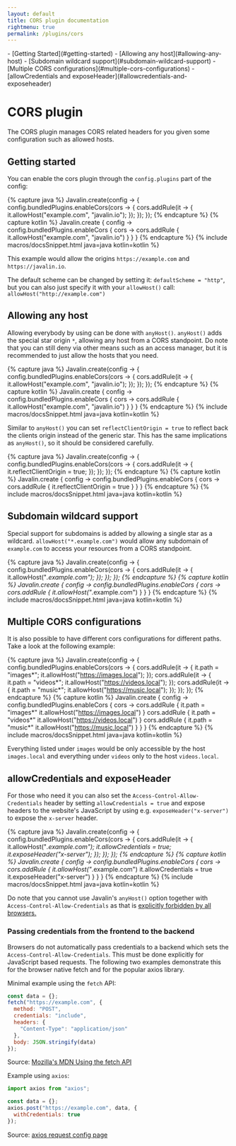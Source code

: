 ```yaml
---
layout: default
title: CORS plugin documentation
rightmenu: true
permalink: /plugins/cors
---
```


<div id="spy-nav" class="right-menu" markdown="1">
- [Getting Started](#getting-started)
- [Allowing any host](#allowing-any-host)
- [Subdomain wildcard support](#subdomain-wildcard-support)
- [Multiple CORS configurations](#multiple-cors-configurations)
- [allowCredentials and exposeHeader](#allowcredentials-and-exposeheader)
</div>

<h1 class="no-margin-top">CORS plugin</h1>

The CORS plugin manages CORS related headers for you given some configuration such as allowed hosts.

## Getting started

You can enable the cors plugin through the `config.plugins` part of the config:

{% capture java %}
Javalin.create(config -> {
    config.bundledPlugins.enableCors(cors -> {
        cors.addRule(it -> {
            it.allowHost("example.com", "javalin.io");
        });
    });
});
{% endcapture %}
{% capture kotlin %}
Javalin.create { config ->
    config.bundledPlugins.enableCors { cors ->
        cors.addRule {
            it.allowHost("example.com", "javalin.io")
        }
    }
}
{% endcapture %}
{% include macros/docsSnippet.html java=java kotlin=kotlin %}

This example would allow the origins `https://example.com` and `https://javalin.io`.

The default scheme can be changed by setting it: `defaultScheme = "http"`, but you can also just specify it with your
`allowHost()` call: `allowHost("http://example.com")`

## Allowing any host

Allowing everybody by using can be done with `anyHost()`.
`anyHost()` adds the special star origin `*`, allowing any host from a CORS standpoint. Do note that you can still
deny via other means such as an access manager, but it is recommended to just allow the hosts that you need.

{% capture java %}
Javalin.create(config -> {
    config.bundledPlugins.enableCors(cors -> {
        cors.addRule(it -> {
            it.allowHost("example.com", "javalin.io");
        });
    });
});
{% endcapture %}
{% capture kotlin %}
Javalin.create { config ->
    config.bundledPlugins.enableCors { cors ->
        cors.addRule {
            it.allowHost("example.com", "javalin.io")
        }
    }
}
{% endcapture %}
{% include macros/docsSnippet.html java=java kotlin=kotlin %}

Similar to `anyHost()` you can set `reflectClientOrigin = true` to reflect back the clients origin instead of the generic
star. This has the same implications as `anyHost()`, so it should be considered carefully.

{% capture java %}
Javalin.create(config -> {
    config.bundledPlugins.enableCors(cors -> {
        cors.addRule(it -> {
            it.reflectClientOrigin = true;
        });
    });
});
{% endcapture %}
{% capture kotlin %}
Javalin.create { config ->
    config.bundledPlugins.enableCors { cors ->
        cors.addRule {
            it.reflectClientOrigin = true
        }
    }
}
{% endcapture %}
{% include macros/docsSnippet.html java=java kotlin=kotlin %}

## Subdomain wildcard support

Special support for subdomains is added by allowing a single star as a wildcard.
`allowHost("*.example.com")` would allow any subdomain of `example.com` to access your resources from a CORS standpoint.

{% capture java %}
Javalin.create(config -> {
    config.bundledPlugins.enableCors(cors -> {
        cors.addRule(it -> {
            it.allowHost("*.example.com");
        });
    });
});
{% endcapture %}
{% capture kotlin %}
Javalin.create { config ->
    config.bundledPlugins.enableCors { cors ->
        cors.addRule {
            it.allowHost("*.example.com")
        }
    }
}
{% endcapture %}
{% include macros/docsSnippet.html java=java kotlin=kotlin %}

## Multiple CORS configurations

It is also possible to have different cors configurations for different paths.
Take a look at the following example:

{% capture java %}
Javalin.create(config -> {
    config.bundledPlugins.enableCors(cors -> {
        cors.addRule(it -> {
            it.path = "images*";
            it.allowHost("https://images.local");
        });
        cors.addRule(it -> {
            it.path = "videos*";
            it.allowHost("https://videos.local");
        });
        cors.addRule(it -> {
            it.path = "music*";
            it.allowHost("https://music.local");
        });
    });
});
{% endcapture %}
{% capture kotlin %}
Javalin.create { config ->
    config.bundledPlugins.enableCors { cors ->
        cors.addRule {
            it.path = "images*"
            it.allowHost("https://images.local")
        }
        cors.addRule {
            it.path = "videos*"
            it.allowHost("https://videos.local")
        }
        cors.addRule {
            it.path = "music*"
            it.allowHost("https://music.local")
        }
    }
}
{% endcapture %}
{% include macros/docsSnippet.html java=java kotlin=kotlin %}

Everything listed under `images` would be only accessible by the host `images.local` and everything under `videos`
only to the host `videos.local`.

## allowCredentials and exposeHeader

For those who need it you can also set the `Access-Control-Allow-Credentials` header by setting `allowCredentials = true`
and expose headers to the website's JavaScript by using e.g. `exposeHeader("x-server")` to expose the `x-server` header.

{% capture java %}
Javalin.create(config -> {
    config.bundledPlugins.enableCors(cors -> {
        cors.addRule(it -> {
            it.allowHost("*.example.com");
            it.allowCredentials = true;
            it.exposeHeader("x-server");
        });
    });
});
{% endcapture %}
{% capture kotlin %}
Javalin.create { config ->
    config.bundledPlugins.enableCors { cors ->
        cors.addRule {
            it.allowHost("*.example.com")
            it.allowCredentials = true
            it.exposeHeader("x-server")
        }
    }
}
{% endcapture %}
{% include macros/docsSnippet.html java=java kotlin=kotlin %}

Do note that you cannot use Javalin's `anyHost()` option together with `Access-Control-Allow-Credentials` as that is 
[explicitly forbidden by all browsers.](https://developer.mozilla.org/en-US/docs/Web/API/Fetch_API/Using_Fetch#sect2)

### Passing credentials from the frontend to the backend

Browsers do not automatically pass credentials to a backend which sets the `Access-Control-Allow-Credentials`.
This must be done explicitly for JavaScript based requests. The following two examples demonstrate this for the browser
native fetch and for the popular axios library.

Minimal example using the `fetch` API:

```javascript
const data = {};
fetch("https://example.com", {
  method: "POST",
  credentials: "include",
  headers: {
    "Content-Type": "application/json"
  },
  body: JSON.stringify(data)
});
```

Source: [Mozilla's MDN Using the fetch API](https://developer.mozilla.org/en-US/docs/Web/API/Fetch_API/Using_Fetch#sending_a_request_with_credentials_included)

Example using `axios`:

```javascript
import axios from "axios";

const data = {};
axios.post("https://example.com", data, {
  withCredentials: true
});
```

Source: [axios request config page](https://axios-http.com/docs/req_config)
